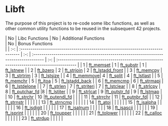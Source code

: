 # Libft
The purpose of this project is to re-code some libc functions, as well as other common utility functions to be reused in the subsequent 42 projects.

| No  | Libc Functions                                                                 | No  | Additional Functions                                                       
                                                                                                              | No  | Bonus Functions                                      
                                                          |
| :-: | :----------------------------------------------------------------------------- | :-: | :----------------------------------------------------------------------------------- | :-: | :--------------------------------------------------------------------------------------- |
| 1   | [ft_memset](https://github.com/CatAraujoo/42_Libft/blob/main/Libft/ft_memset.c) | 1 | [ft_substr](https://github.com/CatAraujoo/42_Libft/blob/main/Libft/ft_substr.c) | 1   | [ft_lstnew](https://github.com/CatAraujoo/42_Libft/blob/main/Libft/ft_lstnew.c) |
| 2   | [ft_bzero](https://github.com/CatAraujoo/42_Libft/blob/main/Libft/ft_bzero.c)     | 2   | [ft_strjoin](https://github.com/CatAraujoo/42_Libft/blob/main/Libft/ft_strjoin.c)       | 2   | [ft_lstadd_front](https://github.com/CatAraujoo/42_Libft/blob/main/Libft/ft_lstadd_front.c) |
| 3   | [ft_memcpy](https://github.com/CatAraujoo/42_Libft/blob/main/Libft/ft_memcpy.c)   |  3   | [ft_strtrim](https://github.com/CatAraujoo/42_Libft/blob/main/Libft/ft_strtrim.c)       | 3   | [ft_lstsize](https://github.com/CatAraujoo/42_Libft/blob/main/Libft/ft_lstsize.c)   |
| 4   | [ft_memmove](https://github.com/CatAraujoo/42_Libft/blob/main/Libft/ft_memmove.c)| 4   | [ft_split](https://github.com/CatAraujoo/42_Libft/blob/main/Libft/ft_split.c)           | 4   | [ft_lstlast](https://github.com/CatAraujoo/42_Libft/blob/main/Libft/ft_lstlast.c) |
| 5   | [ft_memchr](https://github.com/CatAraujoo/42_Libft/blob/main/Libft/ft_memchr.c)  |  5   | [ft_itoa](https://github.com/CatAraujoo/42_Libft/blob/main/Libft/ft_itoa.c) |  5   | [ft_lstadd_back](https://github.com/CatAraujoo/42_Libft/blob/main/Libft/ft_lstadd_back.c)   |
| 6   |  [ft_memcmp](https://github.com/CatAraujoo/42_Libft/blob/main/Libft/ft_memcmp.c)  | 6   | [ft_strmapi](https://github.com/CatAraujoo/42_Libft/blob/main/Libft/ft_strmapi.c)   | 6   | [ft_lstdelone](https://github.com/CatAraujoo/42_Libft/blob/main/Libft/ft_lstdelone.c)   |
| 7   |  [ft_strlen](https://github.com/CatAraujoo/42_Libft/blob/main/Libft/ft_strlen.c)  | 7   | [ft_striteri](https://github.com/CatAraujoo/42_Libft/blob/main/Libft/ft_striteri.c) | 7   | [ft_lstclear](https://github.com/CatAraujoo/42_Libft/blob/main/Libft/ft_lstclear.c)      |
| 8   |  [ft_strlcpy](https://github.com/CatAraujoo/42_Libft/blob/main/Libft/ft_strlcpy.c) | 8   |  [ft_putchar_fd](https://github.com/CatAraujoo/42_Libft/blob/main/Libft/ft_putchar_fd.c) |8   | [ft_lstiter](https://github.com/CatAraujoo/42_Libft/blob/main/Libft/ft_lstiter.c)       |
| 9   | [ft_strlcat](https://github.com/CatAraujoo/42_Libft/blob/main/Libft/ft_strlcat.c)  |  9   |[ft_putstr_fd](https://github.com/CatAraujoo/42_Libft/blob/main/Libft/ft_putstr_fd.c)   | 9   | [ft_lstmap](https://github.com/CatAraujoo/42_Libft/blob/main/Libft/ft_lstmap.c)       |
| 10  | [ft_strchr](https://github.com/CatAraujoo/42_Libft/blob/main/Libft/ft_strchr.c)  | 10  |[ft_putendl_fd](https://github.com/CatAraujoo/42_Libft/blob/main/Libft/ft_putendl_fd.c)     |     |                                                                                          |
| 11  | [ft_strrchr](https://github.com/CatAraujoo/42_Libft/blob/main/Libft/ft_strrchr.c) | 11 | [ft_putnbr_fd](https://github.com/CatAraujoo/42_Libft/blob/main/Libft/ft_putnbr_fd.c)|                            |
| 12  | [ft_strnstr](https://github.com/CatAraujoo/42_Libft/blob/main/Libft/ft_strnstr.c) |      |    |     |          |
| 13  | [ft_strncmp](https://github.com/CatAraujoo/42_Libft/blob/main/Libft/ft_strncmp.c) |      |    |     |          |
| 14  | [ft_atoi](https://github.com/CatAraujoo/42_Libft/blob/main/Libft/ft_atoi.c)       |      |    |     |          |
| 15  | [ft_isalpha](https://github.com/CatAraujoo/42_Libft/blob/main/Libft/ft_isalpha.c) |      |    |     |          |
| 16  | [ft_isdigit](https://github.com/CatAraujoo/42_Libft/blob/main/Libft/ft_isdigit.c) |      |    |     |          |
| 17  | [ft_isalnum](https://github.com/CatAraujoo/42_Libft/blob/main/Libft/ft_isalnum.c) |      |    |     |          |
| 18  | [ft_isascii](https://github.com/CatAraujoo/42_Libft/blob/main/Libft/ft_isascii.c) |      |    |     |          |
| 19  | [ft_isprint](https://github.com/CatAraujoo/42_Libft/blob/main/Libft/ft_isprint.c) |      |    |     |          |
| 20  | [ft_toupper](https://github.com/CatAraujoo/42_Libft/blob/main/Libft/ft_toupper.c) |      |    |     |          |
| 21  | [ft_tolower](https://github.com/CatAraujoo/42_Libft/blob/main/Libft/ft_tolower.c) |      |    |     |          |
| 22  | [ft_calloc](https://github.com/CatAraujoo/42_Libft/blob/main/Libft/ft_calloc.c)   |      |    |     |          |
| 23  | [ft_strdup](https://github.com/CatAraujoo/42_Libft/blob/main/Libft/ft_strdup.c)   |      |    |     |          |

